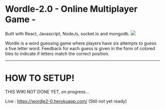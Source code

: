 # Wordle-2.0 - Online Multiplayer Game -
Built with React, Javascript, NodeJs, socket.io and mongodb.
<img src="https://user-images.githubusercontent.com/11709895/191608435-bb7b29b2-e621-4da9-8925-a5360f9918c8.png" >

Wordle is a word guessing game where players have six attempts to guess a five letter word. Feedback for each guess is given in the form of colored tiles to indicate if letters match the correct position.
_____________________________________________
# HOW TO SETUP!

THIS WIKI NOT DONE YET, on progress...

Live : https://wordle2-0.herokuapp.com/  (Still not yet ready)
